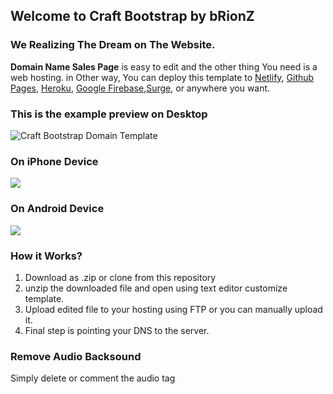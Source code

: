 ## Welcome to Craft Bootstrap by bRionZ
### We Realizing The Dream on The Website.


**Domain Name Sales Page** is easy to edit and the other thing You need is a web hosting.
in Other way, You can deploy this template to [Netlify](https://www.netlify.com/), [Github Pages](https://pages.github.com/), [Heroku](https://www.heroku.com/), [Google Firebase](https://firebase.google.com/docs/hosting/),[Surge](https://surge.sh/), or anywhere you want.

### This is the example preview on Desktop
![Craft Bootstrap Domain Template](https://cdn.filestackcontent.com/UqPfxHNkR6evu3CXA5B9)
### On iPhone Device
![](https://cdn.filestackcontent.com/QiNO7497SyS9lXxXwlEd)
### On Android Device
![](https://cdn.filestackcontent.com/D52icXKISkO9OXDnFsLI)

### How it Works?
1. Download as .zip or clone from this repository
2. unzip the downloaded file and open using text editor customize template.
3. Upload edited file to your hosting using FTP or you can manually upload it.
4. Final step is pointing your DNS to the server.

### Remove Audio Backsound
Simply delete or comment the audio tag <audio>...</audio>
